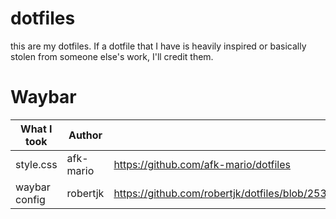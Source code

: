 # dotfiles

this are my dotfiles. If a dotfile that I have is heavily inspired or basically stolen from someone else's work, I'll credit them.

# Waybar #

What I took | Author | Links
----------------|----------------------|-------
style.css | afk-mario | https://github.com/afk-mario/dotfiles
waybar config | robertjk | https://github.com/robertjk/dotfiles/blob/253b86442dae4d07d872e8b963fa33b5f8819594/.config/waybar